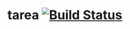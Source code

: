 # tarea [![Build Status](https://travis-ci.com/francescomozzatti/tarea.svg?branch=master)](https://travis-ci.com/francescomozzatti/tarea)
